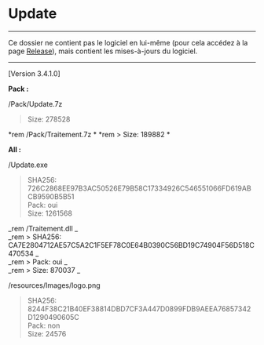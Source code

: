 # Update

---

Ce dossier ne contient pas le logiciel en lui-même (pour cela accédez à la page [Release](https://github.com/GroupManage/GroupManage/releases)), mais contient les mises-à-jours du logiciel.

---

[Version 3.4.1.0]

**Pack :**

/Pack/Update.7z  
> Size: 278528  

*rem /Pack/Traitement.7z  *
*rem > Size: 189882  *

**All :**

/Update.exe  
> SHA256: 726C2868EE97B3AC50526E79B58C17334926C546551066FD619ABCB9590B5B51  
> Pack: oui  
> Size: 1261568  

_rem /Traitement.dll  _  
_rem > SHA256: CA7E2804712AE57C5A2C1F5EF78C0E64B0390C56BD19C74904F56D518C470534  _  
_rem > Pack: oui  _  
_rem > Size: 870037  _  

/resources/Images/logo.png  
> SHA256: 8244F38C21B40EF38814DBD7CF3A447D0899FDB9AEEA76857342D1290490605C  
> Pack: non  
> Size: 24576
